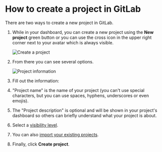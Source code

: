 # How to create a project in GitLab

There are two ways to create a new project in GitLab.

1. While in your dashboard, you can create a new project using the **New project**
   green button or you can use the cross icon in the upper right corner next to
   your avatar which is always visible.

    ![Create a project](img/create_new_project_button.png)

1. From there you can see several options.

    ![Project information](img/create_new_project_info.png)

1. Fill out the information:

  1. "Project name" is the name of your project (you can't use special characters,
     but you can use spaces, hyphens, underscores or even emojis).
  1. The "Project description" is optional and will be shown in your project's
     dashboard so others can briefly understand what your project is about.
  1. Select a [visibility level](../public_access/public_access.md).
  1. You can also [import your existing projects](../workflow/importing/README.md).

1. Finally, click **Create project**.
